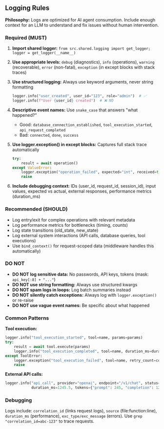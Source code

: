 ## Logging Rules

**Philosophy:** Logs are optimized for AI agent consumption. Include enough context for an LLM to understand and fix issues without human intervention.

### Required (MUST)

1. **Import shared logger:** `from src.shared.logging import get_logger; logger = get_logger(__name__)`

2. **Use appropriate levels:** `debug` (diagnostics), `info` (operations), `warning` (recoverable), `error` (non-fatal), `exception` (in except blocks with stack traces)

3. **Use structured logging:** Always use keyword arguments, never string formatting
   ```python
   logger.info("user_created", user_id="123", role="admin")  # ✅
   logger.info(f"User {user_id} created")  # ❌ NO
   ```

4. **Descriptive event names:** Use `snake_case` that answers "what happened?"
   - Good: `database_connection_established`, `tool_execution_started`, `api_request_completed`
   - Bad: `connected`, `done`, `success`

5. **Use logger.exception() in except blocks:** Captures full stack trace automatically
   ```python
   try:
       result = await operation()
   except ValueError:
       logger.exception("operation_failed", expected="int", received=type(value).__name__)
       raise
   ```

6. **Include debugging context:** IDs (user_id, request_id, session_id), input values, expected vs actual, external responses, performance metrics (duration_ms)

### Recommended (SHOULD)

- Log entry/exit for complex operations with relevant metadata
- Log performance metrics for bottlenecks (timing, counts)
- Log state transitions (old_state, new_state)
- Log external system interactions (API calls, database queries, tool executions)
- Use `bind_context()` for request-scoped data (middleware handles this automatically)

### DO NOT

- **DO NOT log sensitive data:** No passwords, API keys, tokens (mask: `api_key[:8] + "..."`)
- **DO NOT use string formatting:** Always use structured kwargs
- **DO NOT spam logs in loops:** Log batch summaries instead
- **DO NOT silently catch exceptions:** Always log with `logger.exception()` or re-raise
- **DO NOT use vague event names:** Be specific about what happened

### Common Patterns

**Tool execution:**
```python
logger.info("tool_execution_started", tool=name, params=params)
try:
    result = await tool.execute(params)
    logger.info("tool_execution_completed", tool=name, duration_ms=duration)
except ToolError:
    logger.exception("tool_execution_failed", tool=name, retry_count=count)
    raise
```

**External API calls:**
```python
logger.info("api_call", provider="openai", endpoint="/v1/chat", status=200,
            duration_ms=1245.5, tokens={"prompt": 245, "completion": 128})
```

### Debugging

Logs include: `correlation_id` (links request logs), `source` (file:function:line), `duration_ms` (performance), `exc_type/exc_message` (errors). Use `grep "correlation_id=abc-123"` to trace requests.